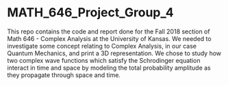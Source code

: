 # MATH_646_Project_Group_4
This repo contains the code and report done for the Fall 2018 section of Math 646 - Complex Analysis at the University of Kansas. We needed to investigate some concept relating to Complex Analysis, in our case Quantum Mechanics, and print a 3D representation. We chose to study how two complex wave functions which satisfy the Schrodinger equation interact in time and space by modeling the total probability amplitude as they propagate through space and time.


